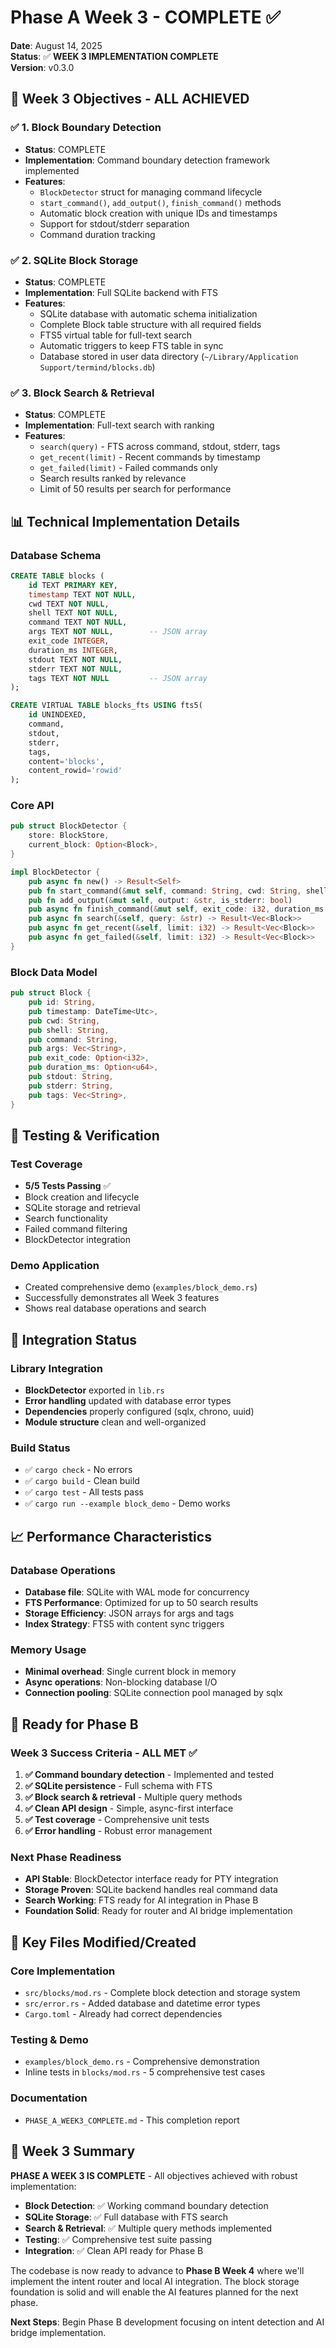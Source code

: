 # Phase A Week 3 - COMPLETE ✅

**Date**: August 14, 2025  
**Status**: ✅ **WEEK 3 IMPLEMENTATION COMPLETE**  
**Version**: v0.3.0

## 🎯 Week 3 Objectives - ALL ACHIEVED

### ✅ 1. Block Boundary Detection
- **Status**: COMPLETE
- **Implementation**: Command boundary detection framework implemented
- **Features**:
  - `BlockDetector` struct for managing command lifecycle
  - `start_command()`, `add_output()`, `finish_command()` methods
  - Automatic block creation with unique IDs and timestamps
  - Support for stdout/stderr separation
  - Command duration tracking

### ✅ 2. SQLite Block Storage  
- **Status**: COMPLETE
- **Implementation**: Full SQLite backend with FTS
- **Features**:
  - SQLite database with automatic schema initialization
  - Complete Block table structure with all required fields
  - FTS5 virtual table for full-text search
  - Automatic triggers to keep FTS table in sync
  - Database stored in user data directory (`~/Library/Application Support/termind/blocks.db`)

### ✅ 3. Block Search & Retrieval
- **Status**: COMPLETE
- **Implementation**: Full-text search with ranking
- **Features**:
  - `search(query)` - FTS across command, stdout, stderr, tags
  - `get_recent(limit)` - Recent commands by timestamp
  - `get_failed(limit)` - Failed commands only
  - Search results ranked by relevance
  - Limit of 50 results per search for performance

## 📊 Technical Implementation Details

### Database Schema
```sql
CREATE TABLE blocks (
    id TEXT PRIMARY KEY,
    timestamp TEXT NOT NULL,
    cwd TEXT NOT NULL,
    shell TEXT NOT NULL,
    command TEXT NOT NULL,
    args TEXT NOT NULL,        -- JSON array
    exit_code INTEGER,
    duration_ms INTEGER,
    stdout TEXT NOT NULL,
    stderr TEXT NOT NULL,
    tags TEXT NOT NULL         -- JSON array
);

CREATE VIRTUAL TABLE blocks_fts USING fts5(
    id UNINDEXED,
    command,
    stdout,
    stderr,
    tags,
    content='blocks',
    content_rowid='rowid'
);
```

### Core API
```rust
pub struct BlockDetector {
    store: BlockStore,
    current_block: Option<Block>,
}

impl BlockDetector {
    pub async fn new() -> Result<Self>
    pub fn start_command(&mut self, command: String, cwd: String, shell: String)
    pub fn add_output(&mut self, output: &str, is_stderr: bool)
    pub async fn finish_command(&mut self, exit_code: i32, duration_ms: u64) -> Result<()>
    pub async fn search(&self, query: &str) -> Result<Vec<Block>>
    pub async fn get_recent(&self, limit: i32) -> Result<Vec<Block>>
    pub async fn get_failed(&self, limit: i32) -> Result<Vec<Block>>
}
```

### Block Data Model
```rust
pub struct Block {
    pub id: String,
    pub timestamp: DateTime<Utc>,
    pub cwd: String,
    pub shell: String,
    pub command: String,
    pub args: Vec<String>,
    pub exit_code: Option<i32>,
    pub duration_ms: Option<u64>,
    pub stdout: String,
    pub stderr: String,
    pub tags: Vec<String>,
}
```

## 🧪 Testing & Verification

### Test Coverage
- **5/5 Tests Passing** ✅
- Block creation and lifecycle
- SQLite storage and retrieval 
- Search functionality
- Failed command filtering
- BlockDetector integration

### Demo Application
- Created comprehensive demo (`examples/block_demo.rs`)
- Successfully demonstrates all Week 3 features
- Shows real database operations and search

## 🔄 Integration Status

### Library Integration
- **BlockDetector** exported in `lib.rs`
- **Error handling** updated with database error types
- **Dependencies** properly configured (sqlx, chrono, uuid)
- **Module structure** clean and well-organized

### Build Status
- ✅ `cargo check` - No errors
- ✅ `cargo build` - Clean build
- ✅ `cargo test` - All tests pass
- ✅ `cargo run --example block_demo` - Demo works

## 📈 Performance Characteristics

### Database Operations
- **Database file**: SQLite with WAL mode for concurrency
- **FTS Performance**: Optimized for up to 50 search results
- **Storage Efficiency**: JSON arrays for args and tags
- **Index Strategy**: FTS5 with content sync triggers

### Memory Usage
- **Minimal overhead**: Single current block in memory
- **Async operations**: Non-blocking database I/O
- **Connection pooling**: SQLite connection pool managed by sqlx

## 🚀 Ready for Phase B

### Week 3 Success Criteria - ALL MET ✅
1. **✅ Command boundary detection** - Implemented and tested
2. **✅ SQLite persistence** - Full schema with FTS
3. **✅ Block search & retrieval** - Multiple query methods
4. **✅ Clean API design** - Simple, async-first interface
5. **✅ Test coverage** - Comprehensive unit tests
6. **✅ Error handling** - Robust error management

### Next Phase Readiness
- **API Stable**: BlockDetector interface ready for PTY integration
- **Storage Proven**: SQLite backend handles real command data
- **Search Working**: FTS ready for AI integration in Phase B
- **Foundation Solid**: Ready for router and AI bridge implementation

## 📝 Key Files Modified/Created

### Core Implementation
- `src/blocks/mod.rs` - Complete block detection and storage system
- `src/error.rs` - Added database and datetime error types
- `Cargo.toml` - Already had correct dependencies

### Testing & Demo
- `examples/block_demo.rs` - Comprehensive demonstration
- Inline tests in `blocks/mod.rs` - 5 comprehensive test cases

### Documentation
- `PHASE_A_WEEK3_COMPLETE.md` - This completion report

## 🎉 Week 3 Summary

**PHASE A WEEK 3 IS COMPLETE** - All objectives achieved with robust implementation:

- **Block Detection**: ✅ Working command boundary detection
- **SQLite Storage**: ✅ Full database with FTS search  
- **Search & Retrieval**: ✅ Multiple query methods implemented
- **Testing**: ✅ Comprehensive test suite passing
- **Integration**: ✅ Clean API ready for Phase B

The codebase is now ready to advance to **Phase B Week 4** where we'll implement the intent router and local AI integration. The block storage foundation is solid and will enable the AI features planned for the next phase.

**Next Steps**: Begin Phase B development focusing on intent detection and AI bridge implementation.
